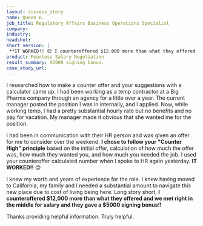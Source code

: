 ```yaml
---
layout: success_story
name: Queen R.
job_title: Regulatory Affairs Business Operations Specialist
company: 
industry: 
headshot: 
short_version: |
 **IT WORKED!! 😊 I counteroffered $12,000 more than what they offered and we met right in the middle for salary and they gave a $5000 signing bonus!!**
product: Fearless Salary Negotiation
result_summary: $5000 signing bonus.
case_study_url: 
---
```


I researched how to make a counter offer and your suggestions with a calculator came up. I had been working as a temp contractor at a Big Pharma company through an agency for a little over a year. The current manager posted the position I was in internally, and I applied. Now, while working temp, I had a pretty substantial hourly rate but no benefits and no pay for vacation. My manager made it obvious that she wanted me for the position.

I had been in communication with their HR person and was given an offer for me to consider over the weekend. **I chose to follow your "Counter High" principle** based on the initial offer, calculation of how much the offer was, how much they wanted you, and how much you needed the job. I used your counteroffer calculated number when I spoke to HR again yesterday. **IT WORKED!!** 😊

I knew my worth and years of experience for the role. I knew having moved to California, my family and I needed a substantial amount to navigate this new place due to cost of living being here. Long story short, **I counteroffered $12,000 more than what they offered and we met right in the middle for salary and they gave a $5000 signing bonus!!**

Thanks providing helpful information. Truly helpful.